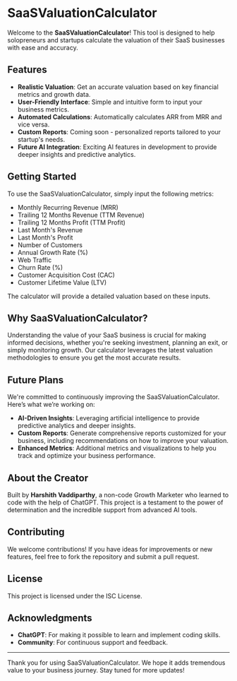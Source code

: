 # SaaSValuationCalculator

Welcome to the **SaaSValuationCalculator**! This tool is designed to help solopreneurs and startups calculate the valuation of their SaaS businesses with ease and accuracy. 

## Features

- **Realistic Valuation**: Get an accurate valuation based on key financial metrics and growth data.
- **User-Friendly Interface**: Simple and intuitive form to input your business metrics.
- **Automated Calculations**: Automatically calculates ARR from MRR and vice versa.
- **Custom Reports**: Coming soon - personalized reports tailored to your startup's needs.
- **Future AI Integration**: Exciting AI features in development to provide deeper insights and predictive analytics.

## Getting Started

To use the SaaSValuationCalculator, simply input the following metrics:
- Monthly Recurring Revenue (MRR)
- Trailing 12 Months Revenue (TTM Revenue)
- Trailing 12 Months Profit (TTM Profit)
- Last Month's Revenue
- Last Month's Profit
- Number of Customers
- Annual Growth Rate (%)
- Web Traffic
- Churn Rate (%)
- Customer Acquisition Cost (CAC)
- Customer Lifetime Value (LTV)

The calculator will provide a detailed valuation based on these inputs.

## Why SaaSValuationCalculator?

Understanding the value of your SaaS business is crucial for making informed decisions, whether you're seeking investment, planning an exit, or simply monitoring growth. Our calculator leverages the latest valuation methodologies to ensure you get the most accurate results.

## Future Plans

We're committed to continuously improving the SaaSValuationCalculator. Here’s what we’re working on:
- **AI-Driven Insights**: Leveraging artificial intelligence to provide predictive analytics and deeper insights.
- **Custom Reports**: Generate comprehensive reports customized for your business, including recommendations on how to improve your valuation.
- **Enhanced Metrics**: Additional metrics and visualizations to help you track and optimize your business performance.

## About the Creator

Built by **Harshith Vaddiparthy**, a non-code Growth Marketer who learned to code with the help of ChatGPT. This project is a testament to the power of determination and the incredible support from advanced AI tools.

## Contributing

We welcome contributions! If you have ideas for improvements or new features, feel free to fork the repository and submit a pull request.

## License

This project is licensed under the ISC License.

## Acknowledgments

- **ChatGPT**: For making it possible to learn and implement coding skills.
- **Community**: For continuous support and feedback.

---

Thank you for using SaaSValuationCalculator. We hope it adds tremendous value to your business journey. Stay tuned for more updates!

